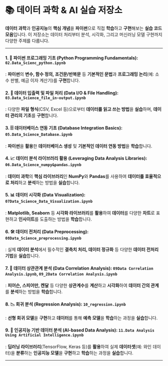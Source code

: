# 📚 데이터 과학 & AI 실습 저장소
**데이터 과학**과 **인공지능**의 **핵심 개념**을 **파이썬**으로 직접 **학습**하고 **구현**해보는 **실습 코드 모음**입니다. 이 저장소는 데이터 처리부터 분석, 시각화, 그리고 머신러닝 모델 구현까지 다양한 주제를 다룹니다.

---

#### 1. 🐍 **파이썬 프로그래밍 기초 (Python Programming Fundamentals)**: `02.Data_Scienc_python.ipynb`
: **파이썬**의 **변수, 함수 정의, 조건문/반복문** 등 **기본적인 문법**과 **프로그래밍 논리**(예: 소수 판별, 예금 이자 계산기)를 **구현**합니다.

#### 2. 📁 **데이터 입출력 및 파일 처리 (Data I/O & File Handling)**: `03.Data_Science_file_in-output.ipynb`
: 다양한 **파일 형식**(CSV, Excel 등)으로부터 **데이터를 읽고 쓰는 방법**을 **실습**하며, **데이터 관리의 기초**를 **구현**합니다.

#### 3. 🗄️ **데이터베이스 연동 기초 (Database Integration Basics)**: `05.Data_Science_Database.ipynb`
: **파이썬**을 **활용**한 **데이터베이스 생성** 및 **기본적인 데이터 연동 방법**을 **학습**합니다.

#### 4. 📈 **데이터 분석 라이브러리 활용 (Leveraging Data Analysis Libraries)**: `06.Data_Science_numpy&pandas.ipynb`
: **데이터 과학**의 **핵심 라이브러리**인 **NumPy**와 **Pandas**를 사용하여 **데이터를 효율적으로 처리**하고 **분석**하는 방법을 **실습**합니다.

#### 5. 📊 **데이터 시각화 (Data Visualization)**: `07Data_Science_Data_Visualization.ipynb`
: **Matplotlib, Seaborn** 등 **시각화 라이브러리**를 **활용**하여 **데이터**를 다양한 **차트**로 표현하고 **인사이트**를 도출하는 방법을 **학습**합니다.

#### 6. 🛠️ **데이터 전처리 (Data Preprocessing)**: `08Data_Science_preprocessing.ipynb`
: 실제 **데이터 분석**에서 필수적인 **결측치 처리, 데이터 정규화** 등 다양한 **데이터 전처리 기법**을 **실습**합니다.

#### 7. 🔗 **데이터 상관관계 분석 (Data Correlation Analysis)**: `09Data Correlation Analysis.ipynb`, `09_2Data Correlation Analysis.ipynb`
: **피어슨, 스피어만, 켄달** 등 다양한 **상관계수**를 **계산**하고 **시각화**하여 **데이터 간의 관계**를 **분석**하는 방법을 **학습**합니다.

#### 8. 📉 **회귀 분석 (Regression Analysis)**: `10_regression.ipynb`
: **선형 회귀 모델**을 **구현**하고 **데이터**를 통해 **예측 모델**을 **학습**하는 과정을 **실습**합니다.

#### 9. 🧠 **인공지능 기반 데이터 분석 (AI-based Data Analysis)**: `11.Data Analysis Using Artificial Intelligence.ipynb`
: **딥러닝 라이브러리**(TensorFlow, Keras 등)를 **활용**하여 실제 **데이터셋**(예: 와인 데이터)을 **분류**하는 **인공지능 모델**을 **구현**하고 **학습**하는 과정을 **실습**합니다.

---
